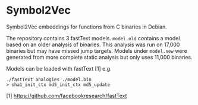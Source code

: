 # Symbol2Vec
Symbol2Vec embeddings for functions from C binaries in Debian.

The repository contains 3 fastText models. `model.old` contains a model based on an older analysis of
binaries. This analysis was run on 17,000 binaries but may have missed jump targets. Models under `model.new` were generated from 
more complete static analysis but only uses 11,000 binaries.


Models can be loaded with fastText [1] e.g.

```
./fastText analogies ./model.bin
> sha1_init_ctx md5_init_ctx md5_update
```

[1] https://github.com/facebookresearch/fastText
